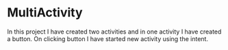 # MultiActivity
In this project I have created two activities and in one activity I have created a button.  On clicking button I have started new activity using the intent.
